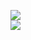 [![](https://img.shields.io/badge/Made%20With-Github%20Spray-lightgrey.svg?style=for-the-badge&logo=github)](https://github.com/Annihil/github-spray#30001)  
[![](https://i.imgur.com/2DrTn0Z.gif)](https://github.com/Annihil/github-spray)